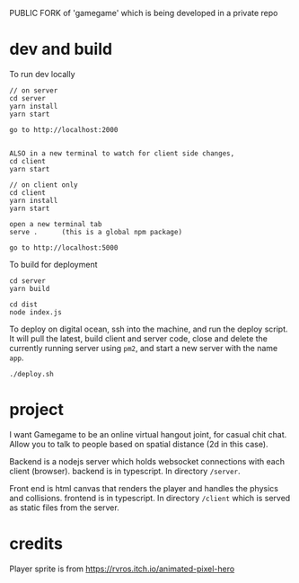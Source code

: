 PUBLIC FORK of 'gamegame' which is being developed in a private repo

# dev and build

To run dev locally

```
// on server
cd server
yarn install
yarn start

go to http://localhost:2000


ALSO in a new terminal to watch for client side changes,
cd client
yarn start
```

```
// on client only
cd client
yarn install
yarn start

open a new terminal tab
serve .      (this is a global npm package)

go to http://localhost:5000
```

To build for deployment

```
cd server
yarn build

cd dist
node index.js
```

To deploy on digital ocean, ssh into the machine, and run the deploy script.
It will pull the latest, build client and server code, close and delete the currently running server using `pm2`, and start a new server with the name `app`.

```
./deploy.sh
```

# project

I want Gamegame to be an online virtual hangout joint, for casual chit chat. Allow you to talk to people based on spatial distance (2d in this case).

Backend is a nodejs server which holds websocket connections with each client (browser). backend is in typescript.
In directory `/server`.

Front end is html canvas that renders the player and handles the physics and collisions. frontend is in typescript.
In directory `/client` which is served as static files from the server.

# credits

Player sprite is from https://rvros.itch.io/animated-pixel-hero
